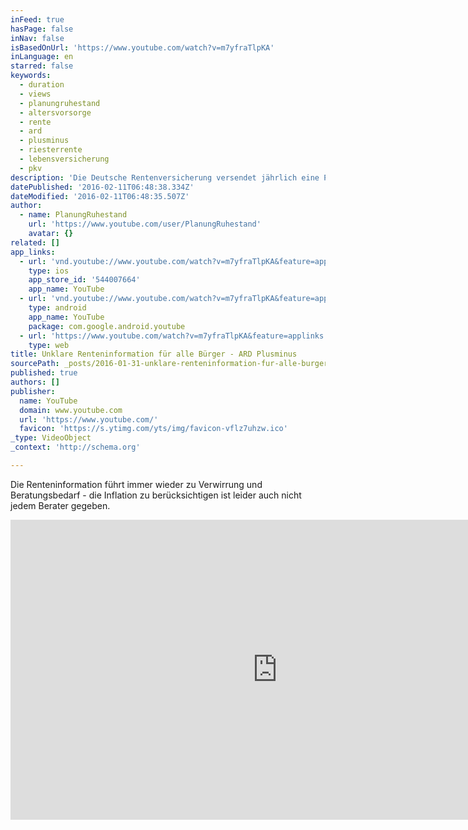 ```yaml
---
inFeed: true
hasPage: false
inNav: false
isBasedOnUrl: 'https://www.youtube.com/watch?v=m7yfraTlpKA'
inLanguage: en
starred: false
keywords:
  - duration
  - views
  - planungruhestand
  - altersvorsorge
  - rente
  - ard
  - plusminus
  - riesterrente
  - lebensversicherung
  - pkv
description: 'Die Deutsche Rentenversicherung versendet jährlich eine Prognoserechnung in der den Bürgern mitgeteilt wird, wie hoch eines Tages die Rentenzahlungen sein könnten. Weil die Berechnungen schon seit Jahren in vielen Fällen viel zu optimistisch angesetzt werden ist die Plusminus-Redaktion des SWR diesen Fällen nach gegangen.'
datePublished: '2016-02-11T06:48:38.334Z'
dateModified: '2016-02-11T06:48:35.507Z'
author:
  - name: PlanungRuhestand
    url: 'https://www.youtube.com/user/PlanungRuhestand'
    avatar: {}
related: []
app_links:
  - url: 'vnd.youtube://www.youtube.com/watch?v=m7yfraTlpKA&feature=applinks'
    type: ios
    app_store_id: '544007664'
    app_name: YouTube
  - url: 'vnd.youtube://www.youtube.com/watch?v=m7yfraTlpKA&feature=applinks'
    type: android
    app_name: YouTube
    package: com.google.android.youtube
  - url: 'https://www.youtube.com/watch?v=m7yfraTlpKA&feature=applinks'
    type: web
title: Unklare Renteninformation für alle Bürger - ARD Plusminus
sourcePath: _posts/2016-01-31-unklare-renteninformation-fur-alle-burger-ard-plusminus.md
published: true
authors: []
publisher:
  name: YouTube
  domain: www.youtube.com
  url: 'https://www.youtube.com/'
  favicon: 'https://s.ytimg.com/yts/img/favicon-vflz7uhzw.ico'
_type: VideoObject
_context: 'http://schema.org'

---
```

Die Renteninformation führt immer wieder zu Verwirrung und Beratungsbedarf - die Inflation zu berücksichtigen ist leider auch nicht jedem Berater gegeben.

<iframe src="https://cdn.embedly.com/widgets/media.html?src=https%3A%2F%2Fwww.youtube.com%2Fembed%2Fm7yfraTlpKA%3Ffeature%3Doembed&amp;url=https%3A%2F%2Fwww.youtube.com%2Fwatch%3Fv%3Dm7yfraTlpKA&amp;image=https%3A%2F%2Fi.ytimg.com%2Fvi%2Fm7yfraTlpKA%2Fhqdefault.jpg&amp;key=b7d04c9b404c499eba89ee7072e1c4f7&amp;type=text%2Fhtml&amp;schema=youtube" width="854" height="480" scrolling="no" frameborder="0" allowfullscreen="allowfullscreen" style=""></iframe>